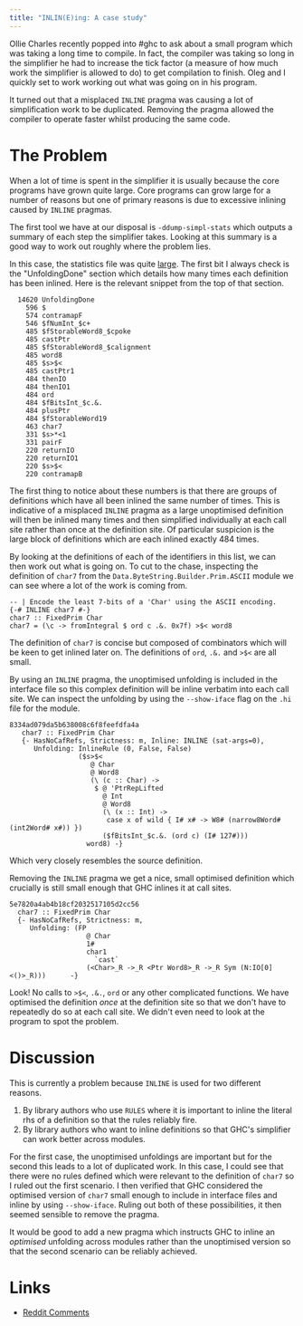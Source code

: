 ```yaml
---
title: "INLIN(E)ing: A case study"
---
```


Ollie Charles recently popped into #ghc to ask about a small program which
was taking a long time to compile. In fact, the compiler was taking so long
in the simplifier he had to increase the tick factor (a measure of how much work
the simplifier is allowed to do) to get compilation to finish. Oleg and I quickly
set to work working out what was going on in his program.

It turned out that a misplaced `INLINE` pragma was causing a lot of simplification
work to be duplicated. Removing the pragma allowed the compiler to operate
faster whilst producing the same code.

<!--more-->

# The Problem

When a lot of time is spent in the simplifier it is usually because the core
programs have grown quite large. Core programs can grow large for a number of reasons
but one of primary reasons is due to excessive inlining caused by `INLINE` pragmas.

The first tool we have at our disposal is `-ddump-simpl-stats` which outputs
a summary of each step the simplifier takes. Looking at this summary is a good
way to work out roughly where the problem lies.

In this case, the statistics file was quite [large](https://gist.github.com/ocharles/8d69c518b5d3169e8254b24205e03f65).
The first bit I always check is the "UnfoldingDone" section which details
how many times each definition has been inlined. Here is the relevant
snippet from the top of that section.

```
  14620 UnfoldingDone
    596 $
    574 contramapF
    546 $fNumInt_$c+
    485 $fStorableWord8_$cpoke
    485 castPtr
    485 $fStorableWord8_$calignment
    485 word8
    485 $s>$<
    485 castPtr1
    484 thenIO
    484 thenIO1
    484 ord
    484 $fBitsInt_$c.&.
    484 plusPtr
    484 $fStorableWord19
    463 char7
    331 $s>*<1
    331 pairF
    220 returnIO
    220 returnIO1
    220 $s>$<
    220 contramapB
```

The first thing to notice about these numbers is that there are groups of definitions
which have all been inlined the same number of times. This is indicative of
a misplaced `INLINE` pragma as a large unoptimised definition will then be inlined
many times and then simplified individually at each call site rather than once
at the definition site. Of particular suspicion is the large block of definitions
which are each inlined exactly 484 times.

By looking at the definitions of each of the identifiers in this list, we can then
work out what is going on. To cut to the chase, inspecting the definition of
`char7` from the `Data.ByteString.Builder.Prim.ASCII` module we can see where
a lot of the work is coming from.

```
-- | Encode the least 7-bits of a 'Char' using the ASCII encoding.
{-# INLINE char7 #-}
char7 :: FixedPrim Char
char7 = (\c -> fromIntegral $ ord c .&. 0x7f) >$< word8
```

The definition of `char7` is concise but composed of combinators which
will be keen to get inlined later on. The definitions of `ord`, `.&.` and `>$<`
are all small.

By using an `INLINE` pragma, the unoptimised unfolding is included in the
interface file so this complex definition will be inline verbatim into each call site.
We can inspect the unfolding by using the `--show-iface` flag on the `.hi` file for
the module.

```
8334ad079da5b638008c6f8feefdfa4a
   char7 :: FixedPrim Char
   {- HasNoCafRefs, Strictness: m, Inline: INLINE (sat-args=0),
      Unfolding: InlineRule (0, False, False)
                 ($s>$<
                    @ Char
                    @ Word8
                    (\ (c :: Char) ->
                     $ @ 'PtrRepLifted
                       @ Int
                       @ Word8
                       (\ (x :: Int) ->
                        case x of wild { I# x# -> W8# (narrow8Word# (int2Word# x#)) })
                       ($fBitsInt_$c.&. (ord c) (I# 127#)))
                   word8) -}
```

Which very closely resembles the source definition.

Removing the `INLINE` pragma we get a nice, small optimised definition
which crucially is still small enough that GHC inlines it at call sites.

```
5e7820a4ab4b18cf2032517105d2cc56
  char7 :: FixedPrim Char
  {- HasNoCafRefs, Strictness: m,
     Unfolding: (FP
                   @ Char
                   1#
                   char1
                     `cast`
                   (<Char>_R ->_R <Ptr Word8>_R ->_R Sym (N:IO[0] <()>_R)))      -}
```

Look! No calls to `>$<`, `.&.`, `ord` or any other complicated functions. We
have optimised the definition *once* at the definition site so that we don't
have to repeatedly do so at each call site. We didn't even need to look at the
program to spot the problem.

# Discussion

This is currently a problem because `INLINE` is used for two different reasons.

1. By library authors who use `RULES` where it is important to inline the literal
   rhs of a definition so that the rules reliably fire.
2. By library authors who want to inline definitions so that GHC's simplifier can
   work better across modules.

For the first case, the unoptimised unfoldings are important but for the second
this leads to a lot of duplicated work. In this case, I could see that
there were no rules defined which were relevant to the definition of `char7` so
I ruled out the first scenario. I then verified that GHC considered the optimised
version of `char7` small enough to include in interface files and inline by using
`--show-iface`. Ruling out both of these possibilities, it then seemed sensible
to remove the pragma.

It would be good to add a new pragma which instructs GHC to inline an *optimised*
unfolding across modules rather than the unoptimised version so that the second
scenario can be reliably achieved.

# Links

* [Reddit Comments](https://www.reddit.com/r/haskell/comments/6bojlj/inlineing_a_case_study/)



